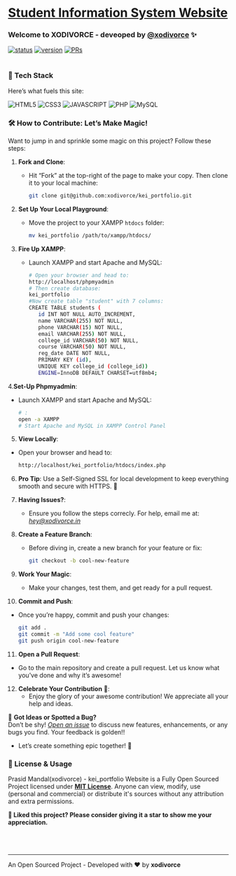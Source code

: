 # [Student Information System Website](https://github.com/xodivorce/kei-portfolio)

### Welcome to XODIVORCE - deveoped by [@xodivorce](https://instagram.com/xodivorce) ✨
[![status](https://img.shields.io/badge/status-active-brightgreen.svg?style=flat)](https://github.com/xodivorce/kei-portfolio/)
[![version](https://img.shields.io/badge/version-v1.1.6-yellow.svg?style=flat)](https://github.com/xodivorce/kei-portfolio/)
[![PRs](https://img.shields.io/badge/PRs-welcome-blue.svg?style=flat)](https://github.com/xodivorce/kei-portfolio/)
<br></br>

### 📌 Tech Stack

Here’s what fuels this site:

![HTML5](https://img.shields.io/badge/html5-%23E34F26.svg?style=for-the-badge&logo=html5&logoColor=white)
![CSS3](https://img.shields.io/badge/css3-%231572B6.svg?style=for-the-badge&logo=css3&logoColor=white)
![JAVASCRIPT](https://img.shields.io/badge/javascript-%23323330.svg?style=for-the-badge&logo=javascript&logoColor=%23F7DF1E)
![PHP](https://img.shields.io/badge/php-%23777BB4.svg?style=for-the-badge&logo=php&logoColor=white)
![MySQL](https://img.shields.io/badge/mysql-%2300f.svg?style=for-the-badge&logo=mysql&logoColor=white)

### 🛠️ How to Contribute: Let’s Make Magic!

Want to jump in and sprinkle some magic on this project? Follow these steps:

1. **Fork and Clone**:
   - Hit “Fork” at the top-right of the page to make your copy. Then clone it to your local machine:
     ```bash
     git clone git@github.com:xodivorce/kei_portfolio.git
     ```

2. **Set Up Your Local Playground**:
   - Move the project to your XAMPP `htdocs` folder:
     ```bash
     mv kei_portfolio /path/to/xampp/htdocs/
     ```

3. **Fire Up XAMPP**:
   - Launch XAMPP and start Apache and MySQL:
     ```bash
     # Open your browser and head to:
     http://localhost/phpmyadmin
     # Then create database:
	 kei_portfolio
	 #Now create table "student" with 7 columns:
	 CREATE TABLE students (
		id INT NOT NULL AUTO_INCREMENT,
		name VARCHAR(255) NOT NULL,
		phone VARCHAR(15) NOT NULL,
		email VARCHAR(255) NOT NULL,
		college_id VARCHAR(50) NOT NULL,
		course VARCHAR(50) NOT NULL,
		reg_date DATE NOT NULL,
		PRIMARY KEY (id),
		UNIQUE KEY college_id (college_id))
		ENGINE=InnoDB DEFAULT CHARSET=utf8mb4;
     ```

4.**Set-Up Phpmyadmin**:
 - Launch XAMPP and start Apache and MySQL:
     ```bash
     # :
     open -a XAMPP
     # Start Apache and MySQL in XAMPP Control Panel
     ```

 5. **View Locally**:
   - Open your browser and head to:
     ```bash
     http://localhost/kei_portfolio/htdocs/index.php
     ```

6. **Pro Tip**: Use a Self-Signed SSL for local development to keep everything smooth and secure with HTTPS. 🔐

7. **Having Issues?**:
   - Ensure you follow the steps correcly. For help, email me at:
     *hey@xodivorce.in*

8. **Create a Feature Branch**:
   - Before diving in, create a new branch for your feature or fix:
     ```bash
     git checkout -b cool-new-feature
     ```

9. **Work Your Magic**:
   - Make your changes, test them, and get ready for a pull request.

10. **Commit and Push**:
   - Once you’re happy, commit and push your changes:
     ```bash
     git add .
     git commit -m "Add some cool feature"
     git push origin cool-new-feature
     ```

11. **Open a Pull Request**:
   - Go to the main repository and create a pull request. Let us know what you’ve done and why it’s awesome!

12. **Celebrate Your Contribution** 🎉:
    - Enjoy the glory of your awesome contribution! We appreciate all your help and ideas.

🚀 **Got Ideas or Spotted a Bug?**  
Don’t be shy! [*Open an issue*](https://github.com/xodivorce/kei_portfolio/issues) to discuss new features, enhancements, or any bugs you find. Your feedback is golden!!

- Let’s create something epic together! 🌟


### 📝 License & Usage

Prasid Mandal(xodivorce) - kei_portfolio Website is a Fully Open Sourced Project licensed under [**MIT License**](LICENSE.txt). Anyone can view, modify, use (personal and commercial) or distribute it's sources without any attribution and extra permissions.

**🌟 Liked this project? Please consider giving it a star to show me your appreciation.**
<br></br>
<br></br>

****

An Open Sourced Project - Developed with ❤️ by **xodivorce**
